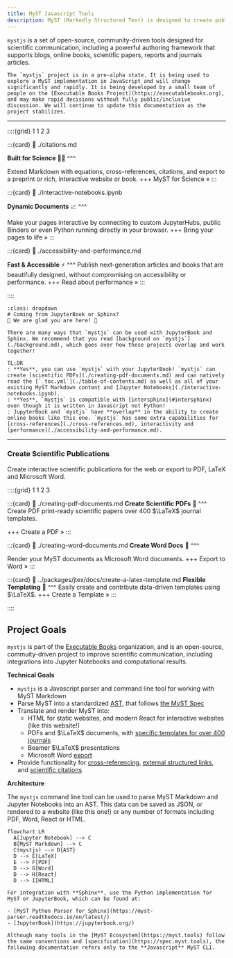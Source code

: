 ```yaml
---
title: MyST Javascript Tools
description: MyST (Markedly Structured Text) is designed to create publication-quality documents written entirely in Markdown.
---
```


`mystjs` is a set of open-source, community-driven tools designed for scientific communication, including a powerful authoring framework that supports blogs, online books, scientific papers, reports and journals articles.

```{warning}
The `mystjs` project is in a pre-alpha state. It is being used to explore a MyST implementation in JavaScript and will change significantly and rapidly. It is being developed by a small team of people on the [Executable Books Project](https://executablebooks.org), and may make rapid decisions without fully public/inclusive discussion. We will continue to update this documentation as the project stabilizes.
```

---

::::{grid} 1 1 2 3

:::{card}
:link: ./citations.md

**Built for Science** 👩‍🔬
^^^

Extend Markdown with equations, cross-references, citations, and export to a preprint or rich, interactive website or book.
+++
MyST for Science »
:::

:::{card}
:link: ./interactive-notebooks.ipynb

**Dynamic Documents** 📈
^^^

Make your pages interactive by connecting to custom JupyterHubs, public Binders or even Python running directly in your browser.
+++
Bring your pages to life »
:::

:::{card}
:link: ./accessibility-and-performance.md

**Fast & Accessible** ⚡️
^^^
Publish next-generation articles and books that are beautifully designed, without compromising on accessibility or performance.
+++
Read about performance »
:::

::::

```{seealso}
:class: dropdown
# Coming from JupyterBook or Sphinx?
👋 We are glad you are here! 💚

There are many ways that `mystjs` can be used with JupyterBook and Sphinx. We recommend that you read [background on `mystjs`](./background.md), which goes over how these projects overlap and work together!

TL;DR
: **Yes**, you can use `mystjs` with your JupyterBook! `mystjs` can create [scientific PDFs](./creating-pdf-documents.md) and can natively read the [`_toc.yml`](./table-of-contents.md) as well as all of your existing MyST Markdown content and [Jupyter Notebooks](./interactive-notebooks.ipynb).
: **Yes**, `mystjs` is compatible with [intersphinx](#intersphinx) even though it is written in Javascript not Python!
: JupyterBook and `mystjs` have **overlap** in the ability to create online books like this one. `mystjs` has some extra capabilities for [cross-references](./cross-references.md), interactivity and [performance](./accessibility-and-performance.md).
```

---

### Create Scientific Publications

Create interactive scientific publications for the web or export to PDF, LaTeX and Microsoft Word.

::::{grid} 1 1 2 3

:::{card}
:link: ./creating-pdf-documents.md
**Create Scientific PDFs** 📄
^^^
Create PDF print-ready scientific papers over 400 $\LaTeX$ journal templates.

+++
Create a PDF »
:::

:::{card}
:link: ./creating-word-documents.md
**Create Word Docs** 📃
^^^

Render your MyST documents as Microsoft Word documents.
+++
Export to Word »
:::

:::{card}
:link: ../packages/jtex/docs/create-a-latex-template.md
**Flexible Templating** 🧱
^^^
Easily create and contribute data-driven templates using $\LaTeX$.
+++
Create a Template »
:::

::::

## Project Goals

`mystjs` is part of the [Executable Books](https://executablebooks.org/) organization, and is an open-source, commuity-driven project to improve scientific communication, including integrations into Jupyter Notebooks and computational results.

**Technical Goals**

- `mystjs` is a Javascript parser and command line tool for working with MyST Markdown
- Parse MyST into a standardized [AST](wiki:Abstract_Syntax_Tree), that follows [the MyST Spec](https://spec.myst.tools)
- Translate and render MyST into:
  - HTML for static websites, and modern React for interactive websites (like this website!)
  - PDFs and $\LaTeX$ documents, with [specific templates for over 400 journals](./creating-pdf-documents.md)
  - Beamer $\LaTeX$ presentations
  - Microsoft Word [export](./creating-word-documents.md)
- Provide functionality for [cross-referencing](./cross-references.md), [external structured links](./external-references.md), and [scientific citations](./citations.md)

**Architecture**

The `mystjs` command line tool can be used to parse MyST Markdown and Jupyter Notebooks into an AST. This data can be saved as JSON, or rendered to a website (like this one!) or any number of formats including PDF, Word, React or HTML.

```{mermaid}
flowchart LR
  A[Jupyter Notebook] --> C
  B[MyST Markdown] --> C
  C(mystjs) --> D{AST}
  D --> E[LaTeX]
  E --> F[PDF]
  D --> G[Word]
  D --> H[React]
  D --> I[HTML]
```

```{important}
For integration with **Sphinx**, use the Python implementation for MyST or JupyterBook, which can be found at:

- [MyST Python Parser for Sphinx](https://myst-parser.readthedocs.io/en/latest/)
- [JupyterBook](https://jupyterbook.org/)

Although many tools in the [MyST Ecosystem](https://myst.tools) follow the same conventions and [specification](https://spec.myst.tools), the following documentation refers only to the **Javascript** MyST CLI.
```
